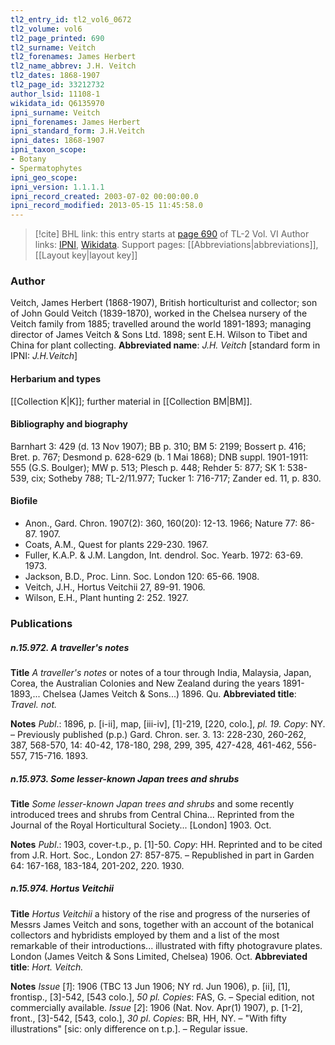 ```yaml
---
tl2_entry_id: tl2_vol6_0672
tl2_volume: vol6
tl2_page_printed: 690
tl2_surname: Veitch
tl2_forenames: James Herbert
tl2_name_abbrev: J.H. Veitch
tl2_dates: 1868-1907
tl2_page_id: 33212732
author_lsid: 11108-1
wikidata_id: Q6135970
ipni_surname: Veitch
ipni_forenames: James Herbert
ipni_standard_form: J.H.Veitch
ipni_dates: 1868-1907
ipni_taxon_scope: 
- Botany
- Spermatophytes
ipni_geo_scope: 
ipni_version: 1.1.1.1
ipni_record_created: 2003-07-02 00:00:00.0
ipni_record_modified: 2013-05-15 11:45:58.0
---
```


> [!cite] BHL link: this entry starts at [page 690](https://www.biodiversitylibrary.org/page/33212732) of TL-2 Vol. VI
> Author links: [IPNI](https://www.ipni.org/a/11108-1), [Wikidata](https://www.wikidata.org/wiki/Q6135970). Support pages: [[Abbreviations|abbreviations]], [[Layout key|layout key]]

### Author

Veitch, James Herbert (1868-1907), British horticulturist and collector; son of John Gould Veitch (1839-1870), worked in the Chelsea nursery of the Veitch family from 1885; travelled around the world 1891-1893; managing director of James Veitch & Sons Ltd. 1898; sent E.H. Wilson to Tibet and China for plant collecting. 
**Abbreviated name**: *J.H. Veitch* \[standard form in IPNI: *J.H.Veitch*\]

#### Herbarium and types

[[Collection K|K]]; further material in [[Collection BM|BM]].

#### Bibliography and biography

Barnhart 3: 429 (d. 13 Nov 1907); BB p. 310; BM 5: 2199; Bossert p. 416; Bret. p. 767; Desmond p. 628-629 (b. 1 Mai 1868); DNB suppl. 1901-1911: 555 (G.S. Boulger); MW p. 513; Plesch p. 448; Rehder 5: 877; SK 1: 538-539, cix; Sotheby 788; TL-2/11.977; Tucker 1: 716-717; Zander ed. 11, p. 830.

#### Biofile

- Anon., Gard. Chron. 1907(2): 360, 160(20): 12-13. 1966; Nature 77: 86-87. 1907.
- Coats, A.M., Quest for plants 229-230. 1967.
- Fuller, K.A.P. & J.M. Langdon, Int. dendrol. Soc. Yearb. 1972: 63-69. 1973.
- Jackson, B.D., Proc. Linn. Soc. London 120: 65-66. 1908.
- Veitch, J.H., Hortus Veitchii 27, 89-91. 1906.
- Wilson, E.H., Plant hunting 2: 252. 1927.

### Publications

##### n.15.972. A traveller's notes

**Title**
*A traveller's notes* or notes of a tour through India, Malaysia, Japan, Corea, the Australian Colonies and New Zealand during the years 1891-1893,... Chelsea (James Veitch & Sons...) 1896. Qu.
**Abbreviated title**: *Travel. not.*

**Notes**
*Publ*.: 1896, p. \[i-ii\], map, \[iii-iv\], \[1\]-219, \[220, colo.\], *pl. 19. Copy*: NY. – Previously published (p.p.) Gard. Chron. ser. 3. 13: 228-230, 260-262, 387, 568-570, 14: 40-42, 178-180, 298, 299, 395, 427-428, 461-462, 556-557, 715-716. 1893.

##### n.15.973. Some lesser-known Japan trees and shrubs

**Title**
*Some lesser-known Japan trees and shrubs* and some recently introduced trees and shrubs from Central China... Reprinted from the Journal of the Royal Horticultural Society... \[London\] 1903. Oct.

**Notes**
*Publ*.: 1903, cover-t.p., p. \[1\]-50. *Copy*: HH. Reprinted and to be cited from J.R. Hort. Soc., London 27: 857-875. – Republished in part in Garden 64: 167-168, 183-184, 201-202, 220. 1930.

##### n.15.974. Hortus Veitchii

**Title**
*Hortus Veitchii* a history of the rise and progress of the nurseries of Messrs James Veitch and sons, together with an account of the botanical collectors and hybridists employed by them and a list of the most remarkable of their introductions... illustrated with fifty photogravure plates. London (James Veitch & Sons Limited, Chelsea) 1906. Oct.
**Abbreviated title**: *Hort. Veitch.*

**Notes**
*Issue* \[*1*\]: 1906 (TBC 13 Jun 1906; NY rd. Jun 1906), p. \[ii\], \[1\], frontisp., \[3\]-542, \[543 colo.\], *50 pl. Copies*: FAS, G. – Special edition, not commercially available.
*Issue* \[*2*\]: 1906 (Nat. Nov. Apr(1) 1907), p. \[1-2\], front., \[3\]-542, \[543, colo.\], *30 pl*.
*Copies*: BR, HH, NY. – "With fifty illustrations" \[sic: only difference on t.p.\]. – Regular issue.

